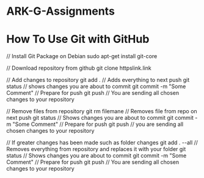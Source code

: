 # ARK-G-Assignments

# How To Use Git with GitHub
// Install Git Package on Debian
sudo apt-get install git-core

// Download repository from github
git clone httpslink.link

// Add changes to repository
git add .           // Adds everything to next push
git status            // shows changes you are about to commit
git commit -m "Some Comment"  // Prepare for push
git push            // You are sending all chosen changes to your repository

// Remove files from repository
git rm filemane         // Removes file from repo on next push
git status            // Shows changes you are about to commit
git commit -m "Some Comment"  // Prepare for push
git push            // you are sending all chosen changes to your repository

// If greater changes has been made such as folder changes
git add . --all         // Removes everything from repository and replaces it with your folder
git status            // Shows changes you are about to commit
git commit -m "Some Comment"  // Prepare for push
git push            // You are sending all chosen changes to your repository

